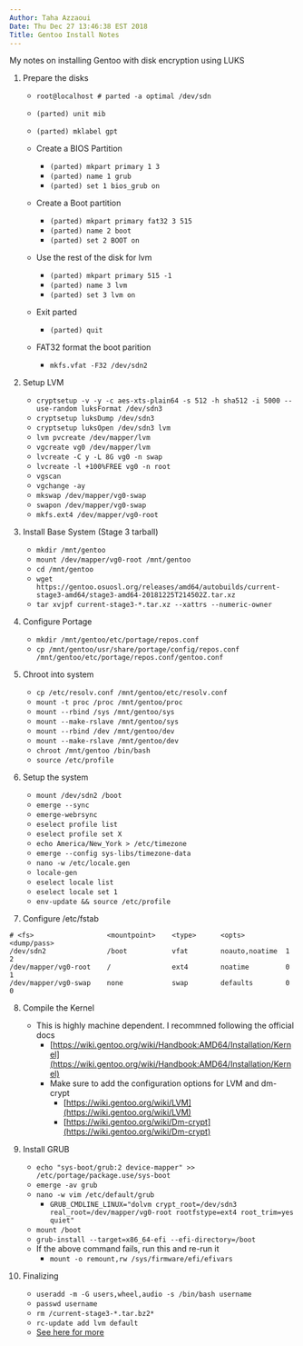 ```yaml
---
Author: Taha Azzaoui
Date: Thu Dec 27 13:46:38 EST 2018
Title: Gentoo Install Notes
---
```


My notes on installing Gentoo with disk encryption using LUKS

1. Prepare the disks 
    * `root@localhost # parted -a optimal /dev/sdn`

    * `(parted) unit mib`

    * `(parted) mklabel gpt`

    * Create a BIOS Partition
       * `(parted) mkpart primary 1 3`
       * `(parted) name 1 grub`
       * `(parted) set 1 bios_grub on`

    * Create a Boot partition
       * `(parted) mkpart primary fat32 3 515`
       * `(parted) name 2 boot`
       * `(parted) set 2 BOOT on` 

    * Use the rest of the disk for lvm
       * `(parted) mkpart primary 515 -1`
       * `(parted) name 3 lvm`
       * `(parted) set 3 lvm on`

    * Exit parted
       * `(parted) quit`

    * FAT32 format the boot parition
       * `mkfs.vfat -F32 /dev/sdn2`

2. Setup LVM
    * `cryptsetup -v -y -c aes-xts-plain64 -s 512 -h sha512 -i 5000 --use-random luksFormat /dev/sdn3`
    * `cryptsetup luksDump /dev/sdn3`
    * `cryptsetup luksOpen /dev/sdn3 lvm`
    * `lvm pvcreate /dev/mapper/lvm`
    * `vgcreate vg0 /dev/mapper/lvm`
    * `lvcreate -C y -L 8G vg0 -n swap`
    * `lvcreate -l +100%FREE vg0 -n root`
    * `vgscan`
    * `vgchange -ay`
    * `mkswap /dev/mapper/vg0-swap`
    * `swapon /dev/mapper/vg0-swap`
    * `mkfs.ext4 /dev/mapper/vg0-root`

3. Install Base System (Stage 3 tarball)
    * `mkdir /mnt/gentoo`
    * `mount /dev/mapper/vg0-root /mnt/gentoo`
    * `cd /mnt/gentoo`
    * `wget https://gentoo.osuosl.org/releases/amd64/autobuilds/current-stage3-amd64/stage3-amd64-20181225T214502Z.tar.xz`
    * `tar xvjpf current-stage3-*.tar.xz --xattrs --numeric-owner` 

4. Configure Portage
    * `mkdir /mnt/gentoo/etc/portage/repos.conf`
    * `cp /mnt/gentoo/usr/share/portage/config/repos.conf /mnt/gentoo/etc/portage/repos.conf/gentoo.conf`

5. Chroot into system
    * `cp /etc/resolv.conf /mnt/gentoo/etc/resolv.conf`
    * `mount -t proc /proc /mnt/gentoo/proc`
    * `mount --rbind /sys /mnt/gentoo/sys`
    * `mount --make-rslave /mnt/gentoo/sys`
    * `mount --rbind /dev /mnt/gentoo/dev`
    * `mount --make-rslave /mnt/gentoo/dev`
    * `chroot /mnt/gentoo /bin/bash`
    * `source /etc/profile`

6. Setup the system
    * `mount /dev/sdn2 /boot`
    * `emerge --sync`
    * `emerge-webrsync`
    * `eselect profile list`
    * `eselect profile set X`
    * `echo America/New_York > /etc/timezone`
    * `emerge --config sys-libs/timezone-data`
    * `nano -w /etc/locale.gen`
    * `locale-gen`
    * `eselect locale list`
    * `eselect locale set 1`
    * `env-update && source /etc/profile`

7. Configure /etc/fstab
```
# <fs>			        <mountpoint>	<type>		<opts>		    <dump/pass>
/dev/sdn2		        /boot		    vfat		noauto,noatime	1 2
/dev/mapper/vg0-root	/		        ext4		noatime		    0 1
/dev/mapper/vg0-swap	none		    swap		defaults	    0 0
```
8. Compile the Kernel
    * This is highly machine dependent. I recommned following the official docs
        * [https://wiki.gentoo.org/wiki/Handbook:AMD64/Installation/Kernel](https://wiki.gentoo.org/wiki/Handbook:AMD64/Installation/Kernel)
        * Make sure to add the configuration options for LVM and dm-crypt
            * [https://wiki.gentoo.org/wiki/LVM](https://wiki.gentoo.org/wiki/LVM)
            * [https://wiki.gentoo.org/wiki/Dm-crypt](https://wiki.gentoo.org/wiki/Dm-crypt)

9. Install GRUB
    * `echo "sys-boot/grub:2 device-mapper" >> /etc/portage/package.use/sys-boot`
    * `emerge -av grub`
    * `nano -w vim /etc/default/grub`
        * `GRUB_CMDLINE_LINUX="dolvm crypt_root=/dev/sdn3 real_root=/dev/mapper/vg0-root rootfstype=ext4 root_trim=yes quiet"`
    * `mount /boot`
    * `grub-install --target=x86_64-efi --efi-directory=/boot`
    * If the above command fails, run this and re-run it
        * `mount -o remount,rw /sys/firmware/efi/efivars`

10. Finalizing
    * `useradd -m -G users,wheel,audio -s /bin/bash username`
    * `passwd username`
    * `rm /current-stage3-*.tar.bz2*`
    * `rc-update add lvm default`
    *  [See here for more](https://wiki.gentoo.org/wiki/Handbook:AMD64/Installation/Finalizing)
